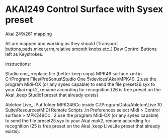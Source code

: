 # AKAI249 Control Surface with Sysex preset
Akai  249/261 mapping

All are mapped and working as they should (Transport buttons,pads,mixer,arm,relative smooth knobs etc_)
Daw Control Buttons left as Keystrokes. 


Instructions:

Studio one_
:replace file (better keep copy)  MPK49.surface.xml  in C:\Program Files\PreSonus\Studio One 5\devices\Akai\MPK49.
2:use the program Midi-OX (or any sysex capable) to send the file preset26.syx to your Akai mpk2,
rename according for recognition (26 is free preset on the Akai ,keep Studio1 preset that already exists)


Ableton Live_
:Put folder MPK249Cc inside C:\ProgramData\Ableton\Live 10 Suite\Resources\MIDI Remote Scripts .In Preferences select 
Midi > Control surface > MPK249Cc .
2:use the program Midi-OX (or any sysex capable) to send the file preset25.syx to your Akai mpk2,
rename according for recognition (25 is free preset on the Akai ,keep LiveLite preset that already exists).
